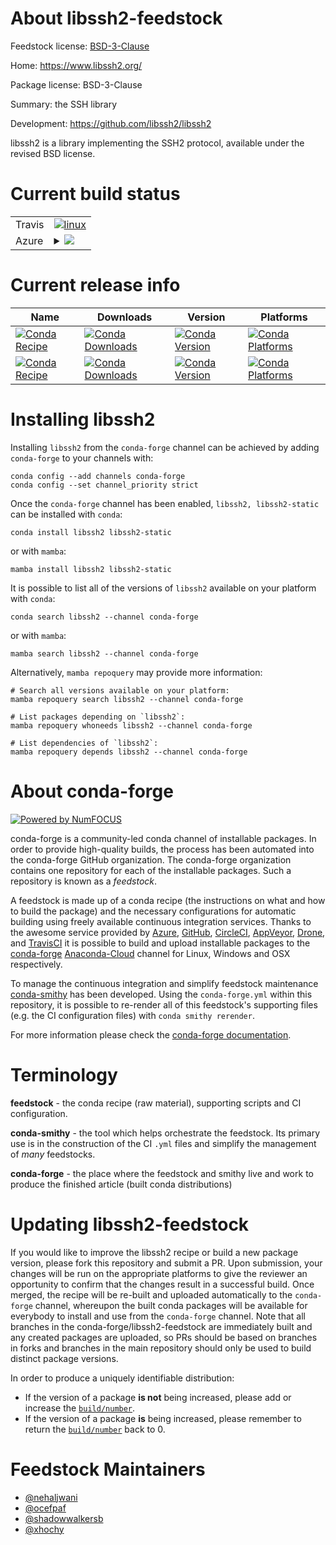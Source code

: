 About libssh2-feedstock
=======================

Feedstock license: [BSD-3-Clause](https://github.com/conda-forge/libssh2-feedstock/blob/main/LICENSE.txt)

Home: https://www.libssh2.org/

Package license: BSD-3-Clause

Summary: the SSH library

Development: https://github.com/libssh2/libssh2

libssh2 is a library implementing the SSH2 protocol, available under the revised BSD license.


Current build status
====================


<table><tr>
    <td>Travis</td>
    <td>
      <a href="https://app.travis-ci.com/conda-forge/libssh2-feedstock">
        <img alt="linux" src="https://img.shields.io/travis/com/conda-forge/libssh2-feedstock/main.svg?label=Linux">
      </a>
    </td>
  </tr>
    
  <tr>
    <td>Azure</td>
    <td>
      <details>
        <summary>
          <a href="https://dev.azure.com/conda-forge/feedstock-builds/_build/latest?definitionId=573&branchName=main">
            <img src="https://dev.azure.com/conda-forge/feedstock-builds/_apis/build/status/libssh2-feedstock?branchName=main">
          </a>
        </summary>
        <table>
          <thead><tr><th>Variant</th><th>Status</th></tr></thead>
          <tbody><tr>
              <td>linux_64</td>
              <td>
                <a href="https://dev.azure.com/conda-forge/feedstock-builds/_build/latest?definitionId=573&branchName=main">
                  <img src="https://dev.azure.com/conda-forge/feedstock-builds/_apis/build/status/libssh2-feedstock?branchName=main&jobName=linux&configuration=linux%20linux_64_" alt="variant">
                </a>
              </td>
            </tr><tr>
              <td>linux_aarch64</td>
              <td>
                <a href="https://dev.azure.com/conda-forge/feedstock-builds/_build/latest?definitionId=573&branchName=main">
                  <img src="https://dev.azure.com/conda-forge/feedstock-builds/_apis/build/status/libssh2-feedstock?branchName=main&jobName=linux&configuration=linux%20linux_aarch64_" alt="variant">
                </a>
              </td>
            </tr><tr>
              <td>linux_ppc64le</td>
              <td>
                <a href="https://dev.azure.com/conda-forge/feedstock-builds/_build/latest?definitionId=573&branchName=main">
                  <img src="https://dev.azure.com/conda-forge/feedstock-builds/_apis/build/status/libssh2-feedstock?branchName=main&jobName=linux&configuration=linux%20linux_ppc64le_" alt="variant">
                </a>
              </td>
            </tr><tr>
              <td>osx_64</td>
              <td>
                <a href="https://dev.azure.com/conda-forge/feedstock-builds/_build/latest?definitionId=573&branchName=main">
                  <img src="https://dev.azure.com/conda-forge/feedstock-builds/_apis/build/status/libssh2-feedstock?branchName=main&jobName=osx&configuration=osx%20osx_64_" alt="variant">
                </a>
              </td>
            </tr><tr>
              <td>osx_arm64</td>
              <td>
                <a href="https://dev.azure.com/conda-forge/feedstock-builds/_build/latest?definitionId=573&branchName=main">
                  <img src="https://dev.azure.com/conda-forge/feedstock-builds/_apis/build/status/libssh2-feedstock?branchName=main&jobName=osx&configuration=osx%20osx_arm64_" alt="variant">
                </a>
              </td>
            </tr><tr>
              <td>win_64</td>
              <td>
                <a href="https://dev.azure.com/conda-forge/feedstock-builds/_build/latest?definitionId=573&branchName=main">
                  <img src="https://dev.azure.com/conda-forge/feedstock-builds/_apis/build/status/libssh2-feedstock?branchName=main&jobName=win&configuration=win%20win_64_" alt="variant">
                </a>
              </td>
            </tr>
          </tbody>
        </table>
      </details>
    </td>
  </tr>
</table>

Current release info
====================

| Name | Downloads | Version | Platforms |
| --- | --- | --- | --- |
| [![Conda Recipe](https://img.shields.io/badge/recipe-libssh2-green.svg)](https://anaconda.org/conda-forge/libssh2) | [![Conda Downloads](https://img.shields.io/conda/dn/conda-forge/libssh2.svg)](https://anaconda.org/conda-forge/libssh2) | [![Conda Version](https://img.shields.io/conda/vn/conda-forge/libssh2.svg)](https://anaconda.org/conda-forge/libssh2) | [![Conda Platforms](https://img.shields.io/conda/pn/conda-forge/libssh2.svg)](https://anaconda.org/conda-forge/libssh2) |
| [![Conda Recipe](https://img.shields.io/badge/recipe-libssh2--static-green.svg)](https://anaconda.org/conda-forge/libssh2-static) | [![Conda Downloads](https://img.shields.io/conda/dn/conda-forge/libssh2-static.svg)](https://anaconda.org/conda-forge/libssh2-static) | [![Conda Version](https://img.shields.io/conda/vn/conda-forge/libssh2-static.svg)](https://anaconda.org/conda-forge/libssh2-static) | [![Conda Platforms](https://img.shields.io/conda/pn/conda-forge/libssh2-static.svg)](https://anaconda.org/conda-forge/libssh2-static) |

Installing libssh2
==================

Installing `libssh2` from the `conda-forge` channel can be achieved by adding `conda-forge` to your channels with:

```
conda config --add channels conda-forge
conda config --set channel_priority strict
```

Once the `conda-forge` channel has been enabled, `libssh2, libssh2-static` can be installed with `conda`:

```
conda install libssh2 libssh2-static
```

or with `mamba`:

```
mamba install libssh2 libssh2-static
```

It is possible to list all of the versions of `libssh2` available on your platform with `conda`:

```
conda search libssh2 --channel conda-forge
```

or with `mamba`:

```
mamba search libssh2 --channel conda-forge
```

Alternatively, `mamba repoquery` may provide more information:

```
# Search all versions available on your platform:
mamba repoquery search libssh2 --channel conda-forge

# List packages depending on `libssh2`:
mamba repoquery whoneeds libssh2 --channel conda-forge

# List dependencies of `libssh2`:
mamba repoquery depends libssh2 --channel conda-forge
```


About conda-forge
=================

[![Powered by
NumFOCUS](https://img.shields.io/badge/powered%20by-NumFOCUS-orange.svg?style=flat&colorA=E1523D&colorB=007D8A)](https://numfocus.org)

conda-forge is a community-led conda channel of installable packages.
In order to provide high-quality builds, the process has been automated into the
conda-forge GitHub organization. The conda-forge organization contains one repository
for each of the installable packages. Such a repository is known as a *feedstock*.

A feedstock is made up of a conda recipe (the instructions on what and how to build
the package) and the necessary configurations for automatic building using freely
available continuous integration services. Thanks to the awesome service provided by
[Azure](https://azure.microsoft.com/en-us/services/devops/), [GitHub](https://github.com/),
[CircleCI](https://circleci.com/), [AppVeyor](https://www.appveyor.com/),
[Drone](https://cloud.drone.io/welcome), and [TravisCI](https://travis-ci.com/)
it is possible to build and upload installable packages to the
[conda-forge](https://anaconda.org/conda-forge) [Anaconda-Cloud](https://anaconda.org/)
channel for Linux, Windows and OSX respectively.

To manage the continuous integration and simplify feedstock maintenance
[conda-smithy](https://github.com/conda-forge/conda-smithy) has been developed.
Using the ``conda-forge.yml`` within this repository, it is possible to re-render all of
this feedstock's supporting files (e.g. the CI configuration files) with ``conda smithy rerender``.

For more information please check the [conda-forge documentation](https://conda-forge.org/docs/).

Terminology
===========

**feedstock** - the conda recipe (raw material), supporting scripts and CI configuration.

**conda-smithy** - the tool which helps orchestrate the feedstock.
                   Its primary use is in the construction of the CI ``.yml`` files
                   and simplify the management of *many* feedstocks.

**conda-forge** - the place where the feedstock and smithy live and work to
                  produce the finished article (built conda distributions)


Updating libssh2-feedstock
==========================

If you would like to improve the libssh2 recipe or build a new
package version, please fork this repository and submit a PR. Upon submission,
your changes will be run on the appropriate platforms to give the reviewer an
opportunity to confirm that the changes result in a successful build. Once
merged, the recipe will be re-built and uploaded automatically to the
`conda-forge` channel, whereupon the built conda packages will be available for
everybody to install and use from the `conda-forge` channel.
Note that all branches in the conda-forge/libssh2-feedstock are
immediately built and any created packages are uploaded, so PRs should be based
on branches in forks and branches in the main repository should only be used to
build distinct package versions.

In order to produce a uniquely identifiable distribution:
 * If the version of a package **is not** being increased, please add or increase
   the [``build/number``](https://docs.conda.io/projects/conda-build/en/latest/resources/define-metadata.html#build-number-and-string).
 * If the version of a package **is** being increased, please remember to return
   the [``build/number``](https://docs.conda.io/projects/conda-build/en/latest/resources/define-metadata.html#build-number-and-string)
   back to 0.

Feedstock Maintainers
=====================

* [@nehaljwani](https://github.com/nehaljwani/)
* [@ocefpaf](https://github.com/ocefpaf/)
* [@shadowwalkersb](https://github.com/shadowwalkersb/)
* [@xhochy](https://github.com/xhochy/)

